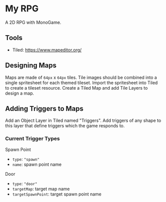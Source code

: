 # My RPG
A 2D RPG with MonoGame.

## Tools

 - Tiled: https://www.mapeditor.org/
  
## Designing Maps
  
Maps are made of `64px` x `64px` tiles. Tile images should be combined into a single spritesheet for each themed tileset. Import the spritesheet into Tiled to create a tileset resource. Create a Tiled Map and add Tile Layers to design a map.

## Adding Triggers to Maps

Add an Object Layer in Tiled named "Triggers". Add triggers of any shape to this layer that define triggers which the game responds to.

### Current Trigger Types

Spawn Point
- `type`: `"spawn"`
- `name`: spawn point name

Door
- `type`: `"door"`
- `targetMap`: target map name
- `targetSpawnPoint`: target spawn point name


